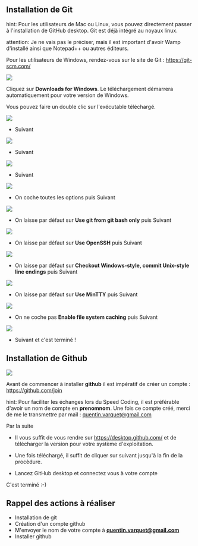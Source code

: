 ## Installation de Git

hint: Pour les utilisateurs de Mac ou Linux, vous pouvez directement passer à l'installation de GitHub desktop. Git est déjà intégré au noyaux linux.

attention: Je ne vais pas le préciser, mais il est important d'avoir Wamp d'installé ainsi que Notepad++ ou autres éditeurs.

Pour les utilisateurs de Windows, rendez-vous sur le site de Git : https://git-scm.com/

![](http://quentin-varquet.fr/articles/images/git/01.PNG)

Cliquez sur **Downloads for Windows**. Le téléchargement démarrera automatiquement pour votre version de Windows.

Vous pouvez faire un double clic sur l'exécutable téléchargé.

![](http://quentin-varquet.fr/articles/images/git/02.PNG)

* Suivant

![](http://quentin-varquet.fr/articles/images/git/03.PNG)

* Suivant 

![](http://quentin-varquet.fr/articles/images/git/04.PNG)

* Suivant 

![](http://quentin-varquet.fr/articles/images/git/05.PNG)

* On coche toutes les options puis Suivant

![](http://quentin-varquet.fr/articles/images/git/06.PNG)

* On laisse par défaut sur **Use git from git bash only** puis Suivant

![](http://quentin-varquet.fr/articles/images/git/07.PNG)

* On laisse par défaut sur **Use OpenSSH** puis Suivant

![](http://quentin-varquet.fr/articles/images/git/08.PNG)

* On laisse par défaut sur **Checkout Windows-style, commit Unix-style line endings** puis Suivant

![](http://quentin-varquet.fr/articles/images/git/09.PNG)

* On laisse par défaut sur **Use MinTTY** puis Suivant

![](http://quentin-varquet.fr/articles/images/git/10.PNG)

* On ne coche pas **Enable file system caching** puis Suivant

![](http://quentin-varquet.fr/articles/images/git/11.PNG)

* Suivant et c'est terminé ! 

## Installation de Github

![](http://quentin-varquet.fr/articles/images/git/github-logo.jpg)

Avant de commencer à installer **github** il est impératif de créer un compte : https://github.com/join

hint: Pour faciliter les échanges lors du Speed Coding, il est préférable d'avoir un nom de compte en **prenomnom**. Une fois ce compte créé, merci de me le transmettre par mail : quentin.varquet@gmail.com

Par la suite

* Il vous suffit de vous rendre sur https://desktop.github.com/ et de télécharger la version pour votre système d'exploitation.

* Une fois téléchargé, il suffit de cliquer sur suivant jusqu'à la fin de la procèdure.

* Lancez GitHub desktop et connectez vous à votre compte

C'est terminé :-)


## Rappel des actions à réaliser

* Installation de git
* Création d'un compte github
* M'envoyer le nom de votre compte à **quentin.varquet@gmail.com**
* Installer github